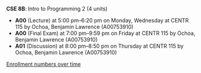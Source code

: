 **CSE 8B**: Intro to Programming 2 (4 units)

- **A00** (Lecture) at 5:00 pm–6:20 pm on Monday, Wednesday at CENTR 115 by Ochoa, Benjamin Lawrence (A00753910)
- **A00** (Final Exam) at 7:00 pm–9:59 pm on Friday at CENTR 115 by Ochoa, Benjamin Lawrence (A00753910)
- **A01** (Discussion) at 8:00 pm–8:50 pm on Thursday at CENTR 115 by Ochoa, Benjamin Lawrence (A00753910)

[Enrollment numbers over time](./CSE8B.tsv)
